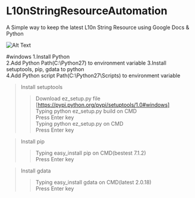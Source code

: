 # L10nStringResourceAutomation
A Simple way to keep the latest L10n String Resource using Google Docs & Python


![Alt Text](https://github.com/leeyc09/L10nStringResourceAutomation/blob/master/images/zz.png)

#windows
1.Install Python  
2.Add Python Path(C:\Python27) to environment variable
3.Install setuptools, pip, gdata to python  
4.Add Python script Path(C:\Python27\Scripts) to environment variable
>Install setuptools  
>>Download ez_setup.py file [https://pypi.python.org/pypi/setuptools/1.0#windows]  
>>Typing python ez_setup.py build on CMD  
>>Press Enter key  
>>Typing python ez_setup.py on CMD  
>>Press Enter key  

>Install pip
>>Typing easy_install pip on CMD(bestest 7.1.2)   
>>Press Enter key 

>Install gdata 
>>Typing easy_install gdata on CMD(latest 2.0.18)  
>>Press Enter key 
